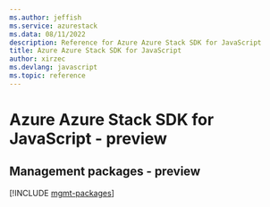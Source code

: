 ```yaml
---
ms.author: jeffish
ms.service: azurestack
ms.data: 08/11/2022
description: Reference for Azure Azure Stack SDK for JavaScript
title: Azure Azure Stack SDK for JavaScript
author: xirzec
ms.devlang: javascript
ms.topic: reference
---
```

# Azure Azure Stack SDK for JavaScript - preview

## Management packages - preview
[!INCLUDE [mgmt-packages](azure-stack-mgmt-index.md)]